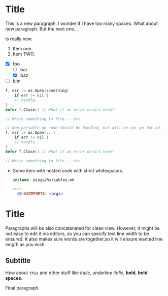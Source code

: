 Title
=

This is a new paragraph. I wonder    if I have too     many spaces.
What about new paragraph.
But the next one...

  Is really new.

1.  Item one.
1. Item TWO.

- [x] foo
    - [ ] bar
    - [X] baz
- [ ] bim

```go
f, err := os.Open(something)
    if err != nil {
    // handle..
}
defer f.Close() // What if an error occurs here?

// Write something to file... etc.
```
```go
// Non parsable go code should be handled, but will be not go fmt-ed.
f, err := os.Open(...)
    if err != nil {
    // handle..
}
defer f.Close() // What if an error occurs here?

// Write something to file... etc.
```

* Some item with nested code with strict whitespaces.
  ```Makefile
  include .bingo/Variables.mk
  
  run:
  	@$(GOIMPORTS) <args>
  ```
Title
==

Paragraphs will be also concatenated for clean view.
However, it might be not easy to edit it via editors, so you can specify text line width to be ensured. It also makes sure words are together,so it will ensure wanted line length as you wish.

Subtitle
---

How about `this` and other stuff 
like *italic*, _underline italic_, **bold**, **bold    spaces**.

Final paragraph.